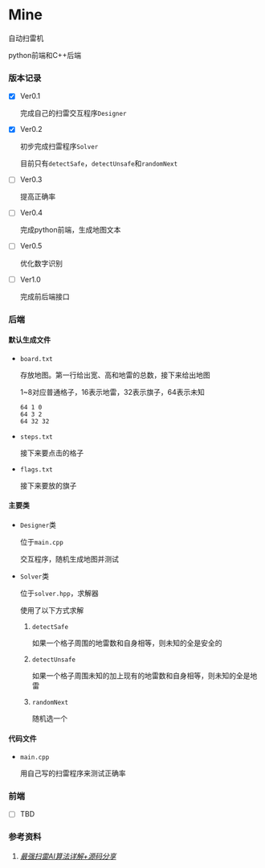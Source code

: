 # Mine

自动扫雷机

python前端和C++后端



### 版本记录

- [x] Ver0.1

  完成自己的扫雷交互程序`Designer`

- [x] Ver0.2

  初步完成扫雷程序`Solver`

  目前只有`detectSafe`，`detectUnsafe`和`randomNext`

- [ ] Ver0.3

  提高正确率

- [ ] Ver0.4

  完成python前端，生成地图文本

- [ ] Ver0.5

  优化数字识别

- [ ] Ver1.0

  完成前后端接口





### 后端

#### 默认生成文件

- `board.txt`

  存放地图。第一行给出宽、高和地雷的总数，接下来给出地图

  1~8对应普通格子，16表示地雷，32表示旗子，64表示未知

  ```text
  64 1 0
  64 3 2
  64 32 32
  ```

- `steps.txt`

  接下来要点击的格子

- `flags.txt`

  接下来要放的旗子





#### 主要类

- `Designer`类

  位于`main.cpp`

  交互程序，随机生成地图并测试

- `Solver`类

  位于`solver.hpp`，求解器

  使用了以下方式求解

  1. `detectSafe`

     如果一个格子周围的地雷数和自身相等，则未知的全是安全的

  2. `detectUnsafe`

     如果一个格子周围未知的加上现有的地雷数和自身相等，则未知的全是地雷

  3. `randomNext`

     随机选一个

  



#### 代码文件

- `main.cpp`

  用自己写的扫雷程序来测试正确率





### 前端

- [ ] TBD







### 参考资料

1. [_最强扫雷AI算法详解+源码分享_](https://zhuanlan.zhihu.com/p/136791369)